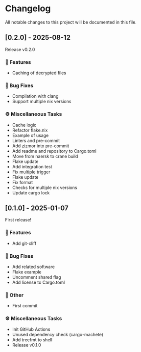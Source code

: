 # Changelog

All notable changes to this project will be documented in this file.

## [0.2.0] - 2025-08-12

Release v0.2.0

### 🚀 Features

- Caching of decrypted files

### 🐛 Bug Fixes

- Compilation with clang
- Support multiple nix versions

### ⚙️ Miscellaneous Tasks

- Cache logic
- Refactor flake.nix
- Example of usage
- Linters and pre-commit
- Add zizmor into pre-commit
- Add readme and repository to Cargo.toml
- Move from naersk to crane build
- Flake update
- Add integration test
- Fix multiple trigger
- Flake update
- Fix format
- Checks for multiple nix versions
- Update cargo lock

## [0.1.0] - 2025-01-07

First release!

### 🚀 Features

- Add git-cliff

### 🐛 Bug Fixes

- Add related software
- Flake example
- Uncomment shared flag
- Add license to Cargo.toml

### 💼 Other

- First commit

### ⚙️ Miscellaneous Tasks

- Init GitHub Actions
- Unused dependency check (cargo-machete)
- Add treefmt to shell
- Release v0.1.0

<!-- generated by git-cliff -->
